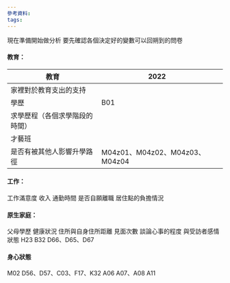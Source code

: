 ```yaml
---
參考資料:
tags:
---
```

現在準備開始做分析
要先確認各個決定好的變數可以回朔到的問卷
#### 教育：



| 教育                  | 2022                        |     |
| ------------------- | --------------------------- | --- |
| 家裡對於教育支出的支持<br>     |                             |     |
| 學歷<br>              | B01                         |     |
| 求學歷程（各個求學階段的時間）<br> |                             |     |
| 才藝班<br>             |                             |     |
| 是否有被其他人影響升學路徑       | M04z01、M04z02、M04z03、M04z04 |     |

#### 工作：
工作滿意度
收入
通勤時間
是否自願離職
居住點的負擔情況
#### 原生家庭：
父母學歷
健康狀況
住所與自身住所距離
見面次數
談論心事的程度
與受訪者感情狀態
H23
B32
D66、D65、D67
#### 身心狀態
M02
D56、D57、C03、F17、K32
A06
A07、A08
A11